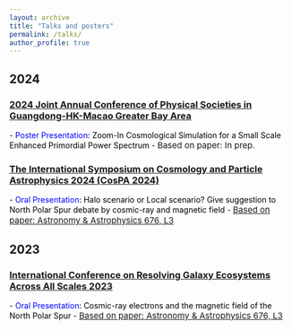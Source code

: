 ```yaml
---
layout: archive
title: "Talks and posters"
permalink: /talks/
author_profile: true
---
```


<h2>2024</h2>

<h3><a href="https://yga2024.scimeeting.cn/en/web/index/21674_">2024 Joint Annual Conference of Physical Societies in Guangdong-HK-Macao Greater Bay Area</a></h3>
- <span style="color: blue;">Poster Presentation</span><span style="color: black;">: Zoom-In Cosmological Simulation for a Small Scale Enhanced Primordial Power Spectrum</span>
- <a style="font-size: 15px;">Based on paper: In prep.</a>

<h3><a href="https://indico.itp.ac.cn/event/198/overview">The International Symposium on Cosmology and Particle Astrophysics 2024 (CosPA 2024)</a></h3>
- <span style="color: blue;">Oral Presentation</span><span style="color: black;">: Halo scenario or Local scenario? Give suggestion to North Polar Spur debate by cosmic-ray and magnetic field</span>
- <a style="font-size: 15px;" href="https://www.aanda.org/articles/aa/full_html/2023/08/aa45401-22/aa45401-22.html">Based on paper: Astronomy & Astrophysics 676, L3</a>

<h2>2023</h2>
<h3><a href="https://www.phy.cuhk.edu.hk/events/conf2023/">International Conference on Resolving Galaxy Ecosystems Across All Scales 2023</a></h3>
- <span style="color: blue;">Oral Presentation</span><span style="color: black;">: Cosmic-ray electrons and the magnetic field of the North Polar Spur</span>
- <a style="font-size: 15px;" href="https://www.aanda.org/articles/aa/full_html/2023/08/aa45401-22/aa45401-22.html">Based on paper: Astronomy & Astrophysics 676, L3</a>